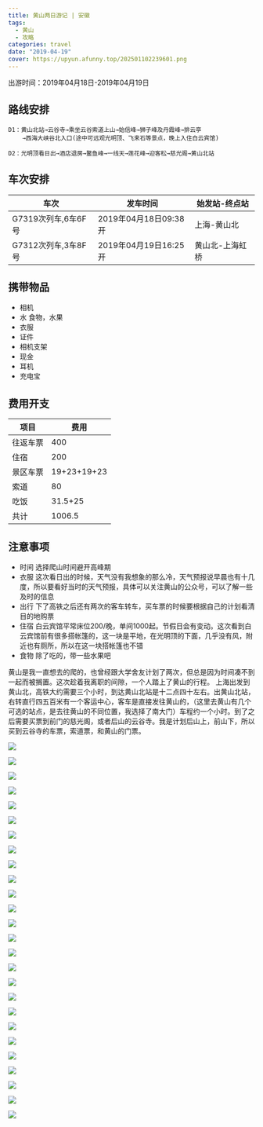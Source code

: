 ```yaml
---
title: 黄山两日游记 | 安徽
tags:
  - 黄山
  - 攻略
categories: travel
date: "2019-04-19"
cover: https://upyun.afunny.top/202501102239601.png
---
```

出游时间：2019年04月18日-2019年04月19日
## 路线安排
```
D1：黄山北站→云谷寺→乘坐云谷索道上山→始信峰→狮子峰及丹霞峰→排云亭
    →西海大峡谷北入口(途中可远观光明顶、飞来石等景点，晚上入住白云宾馆)

D2：光明顶看日出→酒店退房→鳌鱼峰→一线天→莲花峰→迎客松→慈光阁→黄山北站
```
## 车次安排
车次 | 发车时间 | 始发站-终点站|
----------- | ----------- | -----------|
G7319次列车,6车6F号| 2019年04月18日09:38开| 上海-黄山北|
G7312次列车,3车8F号| 2019年04月19日16:25开| 黄山北-上海虹桥|

## 携带物品
- 相机
- 水 食物，水果
- 衣服
- 证件
- 相机支架
- 现金
- 耳机
- 充电宝

## 费用开支
项目 | 费用 
----------- | -----------
往返车票| 400
住宿| 200
景区车票| 19+23+19+23
索道| 80
吃饭| 31.5+25
共计| 1006.5

## 注意事项

+ 时间 选择爬山时间避开高峰期
+ 衣服 这次看日出的时候，天气没有我想象的那么冷，天气预报说早晨也有十几度，所以要看好当时的天气预报，具体可以关注黄山的公众号，可以了解一些及时的信息
+ 出行 下了高铁之后还有两次的客车转车，买车票的时候要根据自己的计划看清目的地购票
+ 住宿 白云宾馆平常床位200/晚，单间1000起。节假日会有变动。这次看到白云宾馆前有很多搭帐篷的，这一块是平地，在光明顶的下面，几乎没有风，附近也有厕所，所以在这一块搭帐篷也不错
+ 食物 除了吃的，带一些水果吧

黄山是我一直想去的爬的，也曾经跟大学舍友计划了两次，但总是因为时间凑不到一起而被搁置。这次趁着我离职的间隙，一个人踏上了黄山的行程。
上海出发到黄山北，高铁大约需要三个小时，到达黄山北站是十二点四十左右。出黄山北站，右转直行四五百米有一个客运中心，客车是直接发往黄山的，（这里去黄山有几个可选的站点，是去往黄山的不同位置，我选择了南大门）车程约一个小时。到了之后需要买票到前门的慈光阁，或者后山的云谷寺。我是计划后山上，前山下，所以买到云谷寺的车票，索道票，和黄山的门票。

![](https://static.afunny.top/2023/202304181002038.png)

![](https://static.afunny.top/2023/202304181002923.png)

![](https://static.afunny.top/2023/202304181002448.png)

![](https://static.afunny.top/2023/202304181003281.png)

![](https://static.afunny.top/2023/202304181003321.png)

![](https://static.afunny.top/2023/202304181003570.png)

![](https://static.afunny.top/2023/202304181003309.png)

![](https://static.afunny.top/2023/202304181003741.png)

![](https://static.afunny.top/2023/202304181003809.png)

![](https://static.afunny.top/2023/202304181003671.png)

![](https://static.afunny.top/2023/202403232343614.png)

![](https://static.afunny.top/2023/202304181004881.png)

![](https://static.afunny.top/2023/202304181004078.png)

![](https://static.afunny.top/2023/202304181004527.png)

![](https://static.afunny.top/2023/202304181004271.png)

![](https://static.afunny.top/2023/202304181005302.png)

![](https://static.afunny.top/2023/202304181005472.png)

![](https://static.afunny.top/2023/202304181005561.png)

![](https://static.afunny.top/2023/202304181005998.png)

![](https://static.afunny.top/2023/202304181005220.png)

![](https://static.afunny.top/2023/202304181005340.png)

![](https://static.afunny.top/2023/202304181005432.png)

![](https://static.afunny.top/2023/202304181005681.png)

![](https://static.afunny.top/2023/202304181005122.png)

![](https://static.afunny.top/2023/202304181006256.png)

![](https://static.afunny.top/2023/202304181006681.png)
